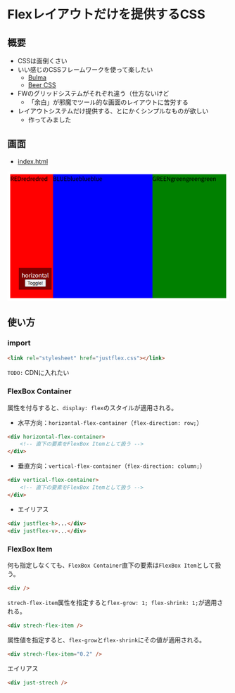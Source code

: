 Flexレイアウトだけを提供するCSS
===============================

概要
----

- CSSは面倒くさい
- いい感じのCSSフレームワークを使って楽したい
  - [Bulma](https://bulma.io/)
  - [Beer CSS](https://www.beercss.com/)
- FWのグリッドシステムがそれぞれ違う（仕方ないけど
  - 「余白」が邪魔でツール的な画面のレイアウトに苦労する
- レイアウトシステムだけ提供する、とにかくシンプルなものが欲しい
  - 作ってみました

画面
----

- [index.html](index.html)

![](./screenshot.png)

使い方
------

### import
```html
<link rel="stylesheet" href="justflex.css"></link>
```
`TODO:` CDNに入れたい

### FlexBox Container

属性を付与すると、`display: flex`のスタイルが適用される。

- 水平方向：`horizontal-flex-container`（`flex-direction: row;`）

```html
<div horizontal-flex-container>
    <!-- 直下の要素をFlexBox Itemとして扱う -->
</div>
```

- 垂直方向：`vertical-flex-container`（`flex-direction: column;`）

```html
<div vertical-flex-container>
    <!-- 直下の要素をFlexBox Itemとして扱う -->
</div>
```
- エイリアス

```html
<div justflex-h>...</div>
<div justflex-v>...</div>
```

### FlexBox Item

何も指定しなくても、`FlexBox Container`直下の要素は`FlexBox Item`として扱う。

```html
<div />
```

`strech-flex-item`属性を指定すると`flex-grow: 1; flex-shrink: 1;`が適用される。

```html
<div strech-flex-item />
```

属性値を指定すると、`flex-grow`と`flex-shrink`にその値が適用される。

```html
<div strech-flex-item="0.2" />
```

エイリアス
```html
<div just-strech />
```